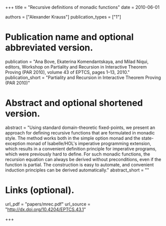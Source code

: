 +++
title = "Recursive definitions of monadic functions"
date = 2010-06-01

authors = ["Alexander Krauss"]
publication_types = ["1"]

# Publication name and optional abbreviated version.
publication = "Ana Bove, Ekaterina Komendantskaya, and Milad Niqui, editors, Workshop on Partiality and Recursion in Interactive Theorem Proving (PAR 2010), volume 43 of EPTCS, pages 1–13, 2010."
publication_short = "Partiality and Recursion in Interactive Theorem Proving (PAR 2010)"

# Abstract and optional shortened version.
abstract = "Using standard domain-theoretic fixed-points, we present an approach for defining recursive functions that are formulated in monadic style. The method works both in the simple option monad and the state-exception monad of Isabelle/HOL's imperative programming extension, which results in a convenient definition principle for imperative programs, which were previously hard to define. For such monadic functions, the recursion equation can always be derived without preconditions, even if the function is partial. The construction is easy to automate, and convenient induction principles can be derived automatically."
abstract_short = ""

# Links (optional).
url_pdf = "papers/mrec.pdf"
url_source = "http://dx.doi.org/10.4204/EPTCS.43.1"

+++
